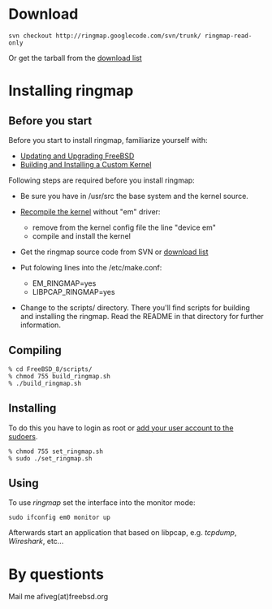 

# Download #
```
svn checkout http://ringmap.googlecode.com/svn/trunk/ ringmap-read-only
```
Or get the tarball from the [download list](http://code.google.com/p/ringmap/downloads/list)

# Installing ringmap #
## Before you start ##
Before you start to install ringmap, familiarize yourself with:
  * [Updating and Upgrading FreeBSD](http://www.freebsd.org/doc/en_US.ISO8859-1/books/handbook/updating-upgrading.html)
  * [Building and Installing a Custom Kernel](http://www.freebsd.org/doc/en_US.ISO8859-1/books/handbook/kernelconfig.html)

Following steps are required before you install ringmap:
  * Be sure you have in /usr/src the base system and the kernel source.

  * [Recompile the kernel](http://www.freebsd.org/doc/en_US.ISO8859-1/books/handbook/kernelconfig-building.html) without "em" driver:
    * remove from the kernel config file the line "device em"
    * compile and install the kernel

  * Get the ringmap source code from SVN or [download list](http://code.google.com/p/ringmap/downloads/list)

  * Put folowing lines into the /etc/make.conf:
    * EM\_RINGMAP=yes
    * LIBPCAP\_RINGMAP=yes

  * Change to the scripts/ directory. There you'll find scripts for building and installing the ringmap. Read the README in that directory for further information.

## Compiling ##
```
% cd FreeBSD_8/scripts/
% chmod 755 build_ringmap.sh
% ./build_ringmap.sh
```

## Installing ##
To do this you have to login as root or [add your user account to the sudoers](http://linux-bsd-sharing.blogspot.com/2009/03/howto-using-sudo-on-freebsd.html).
```
% chmod 755 set_ringmap.sh
% sudo ./set_ringmap.sh
```

## Using ##
To use _ringmap_ set the interface into the monitor mode:
```
sudo ifconfig em0 monitor up
```
Afterwards start an application that based on libpcap, e.g. _tcpdump_, _Wireshark_, etc...

# By questionts #
Mail me  afiveg(at)freebsd.org